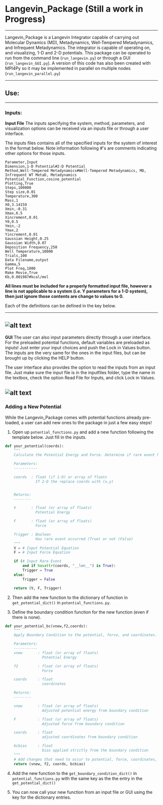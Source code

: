 # Langevin_Package (Still a work in Progress)
----
Langevin_Package is a Langevin Integrator capable of carrying out Molecular Dynamics
(MD), Metadynamics, Well-Tempered Metadynamics, and Infrequent Metadynamics.
The integrator is capable of operating on, and visualizing, 1-D and 2-D potentials.
This package can be operated to run from the command line (`run_langevin.py`) or through a GUI (`run_langevin_GUI.py`). A version of this code has also been created with MPI4Py so it may be implemented in parallel on multiple nodes (`run_langevin_parallel.py`)

----
## Use:
----
### Inputs:
**Input File**
The inputs specifying the system, method, parameters, and visualization options can be received via an inputs file or through a user interface.

The inputs files contains all of the specified inputs for the system of interest in the format below. Note information following #'s are comments indicating other options for those inputs.

```
Parameter,Input
Dimension,1-D Potential#2-D Potential
Method,Well-Tempered Metadynamics#Well-Tempered Metadynamics, MD, Infrequent WT MetaD, Metadynamics
Potential_Function,cosine_potential
Plotting,True
Steps,100000
Step size,0.01
Temperature,300
Mass,1
X0,3.14159
Xmin,-0.31
Xmax,6.5
Xincrement,0.01
Y0,0.5
Ymin,-2
Ymax,2
Yincrement,0.01
Gaussian Height,0.25
Gaussian Width,0.07
Deposition Frequency,250
Well Temperature,10000
Trials,100
Data Filename,output
Gamma,5
Plot Freq,1000
Make Movie,True
Kb,0.001987#kcal/mol
```
**All lines must be included for a properly formatted input file, however a line is not applicable to a system (i.e. Y parameters for a 1-D system), then just ignore those contents are change to values to 0.**

Each of the definitions can be defined in the key below.

----
 ![alt text](https://github.com/UWPRG/Chris_Scripts/blob/master/Langevin_Package/Images/Input%20Definitions.png)
----
**GUI**
The user can also input parameters directly through a user interface. For the preloaded potential functions, default variables are preloaded as inputs! Just enter your input choices and push the Lock in Values button. The inputs are the very same for the ones in the input files, but can be brought up by clicking the HELP button.

The user interface also provides the option to read the inputs from an input file. Just make sure the input file is in the inputfiles folder, type the name in the textbox, check the option Read File for Inputs, and click Lock in Values.

![alt text](https://github.com/UWPRG/Chris_Scripts/blob/master/Langevin_Package/Images/GUI_window.png)
----
### Adding a New Potential

While the Langevin_Package comes with potential functions already pre-loaded, a user can add new ones to the package in just a few easy steps!

1) Open up `potential_functions.py` and add a new function following the template below. Just fill in the inputs.
```python
def your_potential(coords):
    """
    Calculate the Potential Energy and Force. Determine if rare event has happened.

    Parameters:
    -----------

    coords  : float (if 1-D) or array of floats
              If 2-D the replace coords with (x,y)


    Returns:
    --------

    V       : float (or array of floats)
              Potential Energy

    F       : float (or array of floats)
              Force

    Trigger : Boolean
              Has rare event occurred (True) or not (False)
    """
    V = # Input Potential Equation
    F = # Input Force Equation

    if (# Input Rare Event
        and if hasattr(coords, "__len__") is True):
        Trigger = True
    else:
        Trigger = False

    return (V, F, Trigger)
```
2) Then add the new function to the dictionary of function in `get_potential_dict()` in `potential_functions.py`.

3) Define the boundary condition function for the new function (even if there is none).

```python
def your_potential_bc(vnew,f2,coords):
    """
    Apply Boundary Condition to the potential, force, and coordinates.

    Parameters:
    -----------
    vnew       : float (or array of floats)
                 Potential Energy

    f2         : float (or array of floats)
                 Force

    coords     : float
                 coordinates

    Returns:
    --------

    vnew       : float (or array of floats)
                 Adjusted potential energy from boundary condition

    F          : float (or array of floats)
                 Adjusted force from boundary condition

    coords     : float
                 adjusted coordinates from boundary condition

    bcbias     : float
                 bias applied strictly from the boundary condition
    """
    # Add changes that need to occur to potential, force, coordinates, or bias.
    return (vnew, f2, coords, bcbias)
```
4) Add the new function to the `get_boundary_condition_dict()` in `potential_functions.py` with the same key as the the entry in the `get_potential_dict()`

5) You can now call your new function from an input file or GUI using the key for the dictionary entries.

